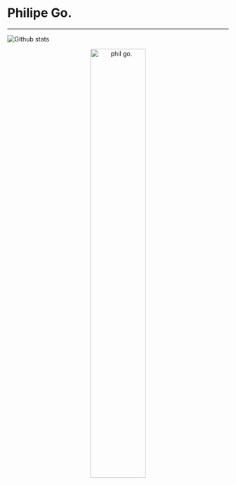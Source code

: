 # Philipe Go.
<hr>

![Github stats](https://github-readme-stats.vercel.app/api?username="philipe-go")

<center><img src="./image/philGOpic.png" alt="phil go." height="50%" width="50%"></center>
